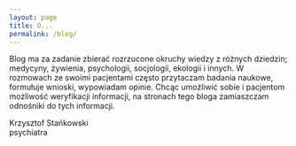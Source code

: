 ```yaml
---
layout: page
title: O...
permalink: /blog/
---
```


Blog ma za zadanie zbierać rozrzucone okruchy wiedzy z różnych dziedzin; medycyny, żywienia, psychologii, socjologii, ekologii i innych.
W rozmowach ze swoimi pacjentami często przytaczam badania naukowe, formułuje wnioski, wypowiadam opinie.
Chcąc umożliwić sobie i pacjentom możliwość weryfikacji informacji, na stronach tego bloga zamiaszczam odnośniki do tych informacji.

Krzysztof Stańkowski<br>
psychiatra
